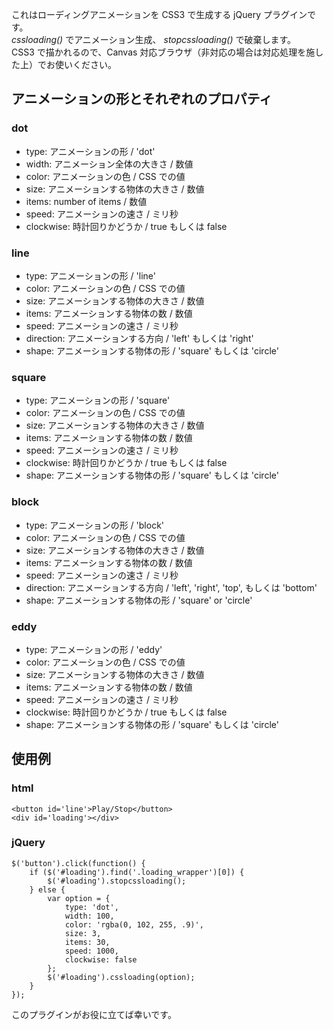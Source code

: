 これはローディングアニメーションを CSS3 で生成する jQuery プラグインです。  
_cssloading()_ でアニメーション生成、 _stopcssloading()_ で破棄します。  
CSS3 で描かれるので、Canvas 対応ブラウザ（非対応の場合は対応処理を施した上）でお使いください。


## アニメーションの形とそれぞれのプロパティ

### dot
* type: アニメーションの形 / 'dot'  
* width: アニメーション全体の大きさ / 数値  
* color: アニメーションの色 / CSS での値  
* size: アニメーションする物体の大きさ / 数値  
* items: number of items / 数値  
* speed: アニメーションの速さ / ミリ秒  
* clockwise: 時計回りかどうか / true もしくは false  

### line
* type: アニメーションの形 / 'line'  
* color: アニメーションの色 / CSS での値  
* size: アニメーションする物体の大きさ / 数値  
* items: アニメーションする物体の数 / 数値  
* speed: アニメーションの速さ / ミリ秒  
* direction: アニメーションする方向 / 'left' もしくは 'right'  
* shape: アニメーションする物体の形 / 'square' もしくは 'circle'  

### square
* type: アニメーションの形 / 'square'  
* color: アニメーションの色 / CSS での値  
* size: アニメーションする物体の大きさ / 数値  
* items: アニメーションする物体の数 / 数値  
* speed: アニメーションの速さ / ミリ秒  
* clockwise: 時計回りかどうか / true もしくは false  
* shape: アニメーションする物体の形 / 'square' もしくは 'circle'  

### block
* type: アニメーションの形 / 'block'  
* color: アニメーションの色 / CSS での値  
* size: アニメーションする物体の大きさ / 数値  
* items: アニメーションする物体の数 / 数値  
* speed: アニメーションの速さ / ミリ秒  
* direction: アニメーションする方向 / 'left', 'right', 'top', もしくは 'bottom'  
* shape: アニメーションする物体の形 / 'square' or 'circle'  

### eddy
* type: アニメーションの形 / 'eddy'  
* color: アニメーションの色 / CSS での値  
* size: アニメーションする物体の大きさ / 数値  
* items: アニメーションする物体の数 / 数値  
* speed: アニメーションの速さ / ミリ秒  
* clockwise: 時計回りかどうか / true もしくは false  
* shape: アニメーションする物体の形 / 'square' もしくは 'circle'  


## 使用例
### html
	<button id='line'>Play/Stop</button>
	<div id='loading'></div>

### jQuery
	$('button').click(function() {
		if ($('#loading').find('.loading_wrapper')[0]) {
			$('#loading').stopcssloading();
		} else {
			var option = {
				type: 'dot',
				width: 100,
				color: 'rgba(0, 102, 255, .9)',
				size: 3,
				items: 30,
				speed: 1000,
				clockwise: false
			};
			$('#loading').cssloading(option);
		}
	});


このプラグインがお役に立てば幸いです。